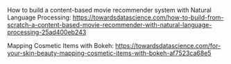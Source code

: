 How to build a content-based movie recommender system with Natural Language Processing: https://towardsdatascience.com/how-to-build-from-scratch-a-content-based-movie-recommender-with-natural-language-processing-25ad400eb243

Mapping Cosmetic Items with Bokeh: https://towardsdatascience.com/for-your-skin-beauty-mapping-cosmetic-items-with-bokeh-af7523ca68e5